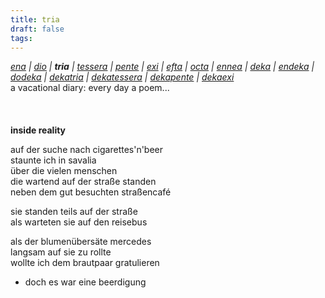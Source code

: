 ```yaml
---
title: tria
draft: false
tags:
---
```

*[ena](/literatur/rov/ena) &#124; [dio](/literatur/rov/dio) &#124; **tria** &#124; [tessera](/literatur/rov/tessera) &#124; [pente](/literatur/rov/pente) &#124; [exi](/literatur/rov/exi) &#124; [efta](/literatur/rov/efta) &#124; [octa](/literatur/rov/octa) &#124; [ennea](/literatur/rov/ennea) &#124; [deka](/literatur/rov/deka) &#124; [endeka](/literatur/rov/endeka) &#124; [dodeka](/literatur/rov/dodeka) &#124; [dekatria](/literatur/rov/dekatria) &#124; [dekatessera](/literatur/rov/dekatessera) &#124; [dekapente](/literatur/rov/dekapente) &#124; [dekaexi](/literatur/rov/dekaexi)*  
	a vacational diary: every day a poem...  
&nbsp;  
&nbsp;  
&nbsp;    
**inside reality**  
  
auf der suche nach cigarettes'n'beer  
staunte ich in savalia  
über die vielen menschen  
die wartend auf der straße standen  
neben dem gut besuchten straßencafé  
  
sie standen teils auf der straße  
als warteten sie auf den reisebus  
  
als der blumenübersäte mercedes  
langsam auf sie zu rollte  
wollte ich dem brautpaar gratulieren  
  
- doch es war eine beerdigung